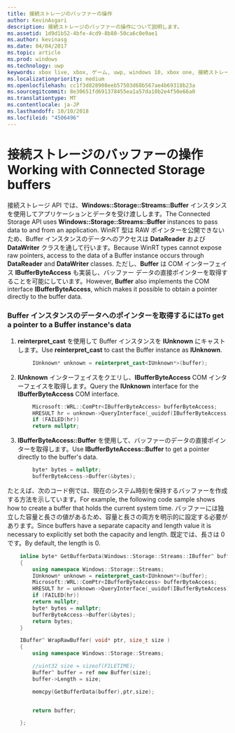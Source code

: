 ```yaml
---
title: 接続ストレージのバッファーの操作
author: KevinAsgari
description: 接続ストレージのバッファーの操作について説明します。
ms.assetid: 1d9d1b52-4bfe-4cd9-8b80-50ca6c0e9ae1
ms.author: kevinasg
ms.date: 04/04/2017
ms.topic: article
ms.prod: windows
ms.technology: uwp
keywords: xbox live, xbox, ゲーム, uwp, windows 10, xbox one, 接続ストレージ
ms.localizationpriority: medium
ms.openlocfilehash: cc1f3d828908eeb57503d68b567ae4b69318b23a
ms.sourcegitcommit: 8e30651fd691378455ea1a57da10b2e4f50e66a0
ms.translationtype: MT
ms.contentlocale: ja-JP
ms.lasthandoff: 10/10/2018
ms.locfileid: "4506496"
---
```

# <a name="working-with-connected-storage-buffers"></a><span data-ttu-id="aebfa-104">接続ストレージのバッファーの操作</span><span class="sxs-lookup"><span data-stu-id="aebfa-104">Working with Connected Storage buffers</span></span>

<span data-ttu-id="aebfa-105">接続ストレージ API では、**Windows::Storage::Streams::Buffer** インスタンスを使用してアプリケーションとデータを受け渡しします。</span><span class="sxs-lookup"><span data-stu-id="aebfa-105">The Connected Storage API uses **Windows::Storage::Streams::Buffer** instances to pass data to and from an application.</span></span> <span data-ttu-id="aebfa-106">WinRT 型は RAW ポインターを公開できないため、Buffer インスタンスのデータへのアクセスは **DataReader** および **DataWriter** クラスを通して行います。</span><span class="sxs-lookup"><span data-stu-id="aebfa-106">Because WinRT types cannot expose raw pointers, access to the data of a Buffer instance occurs through **DataReader** and **DataWriter** classes.</span></span> <span data-ttu-id="aebfa-107">ただし、**Buffer** は COM インターフェイス **IBufferByteAccess** も実装し、バッファー データの直接ポインターを取得することを可能にしています。</span><span class="sxs-lookup"><span data-stu-id="aebfa-107">However, **Buffer** also implements the COM interface **IBufferByteAccess**, which makes it possible to obtain a pointer directly to the buffer data.</span></span>

### <a name="to-get-a-pointer-to-a-buffer-instances-data"></a><span data-ttu-id="aebfa-108">Buffer インスタンスのデータへのポインターを取得するには</span><span class="sxs-lookup"><span data-stu-id="aebfa-108">To get a pointer to a Buffer instance's data</span></span>

1.  <span data-ttu-id="aebfa-109">**reinterpret\_cast** を使用して Buffer インスタンスを **IUnknown** にキャストします。</span><span class="sxs-lookup"><span data-stu-id="aebfa-109">Use **reinterpret\_cast** to cast the Buffer instance as **IUnknown**.</span></span>

```cpp
        IUnknown* unknown = reinterpret_cast<IUnknown*>(buffer);
```

2.  <span data-ttu-id="aebfa-110">**IUnknown** インターフェイスをクエリし、**IBufferByteAccess** COM インターフェイスを取得します。</span><span class="sxs-lookup"><span data-stu-id="aebfa-110">Query the **IUnknown** interface for the **IBufferByteAccess** COM interface.</span></span>

```cpp
        Microsoft::WRL::ComPtr<IBufferByteAccess> bufferByteAccess;
        HRESULT hr = unknown->QueryInterface(_uuidof(IBufferByteAccess), &bufferByteAccess);
        if (FAILED(hr))
        return nullptr;
```

3.  <span data-ttu-id="aebfa-111">**IBufferByteAccess::Buffer** を使用して、バッファーのデータの直接ポインターを取得します。</span><span class="sxs-lookup"><span data-stu-id="aebfa-111">Use **IBufferByteAccess::Buffer** to get a pointer directly to the buffer's data.</span></span>

```cpp
        byte* bytes = nullptr;
        bufferByteAccess->Buffer(&bytes);
```

<span data-ttu-id="aebfa-112">たとえば、次のコード例では、現在のシステム時刻を保持するバッファーを作成する方法を示しています。</span><span class="sxs-lookup"><span data-stu-id="aebfa-112">For example, the following code sample shows how to create a buffer that holds the current system time.</span></span> <span data-ttu-id="aebfa-113">バッファーには独立した容量と長さの値があるため、容量と長さの両方を明示的に設定する必要があります。</span><span class="sxs-lookup"><span data-stu-id="aebfa-113">Since buffers have a separate capacity and length value it is necessary to explicitly set both the capacity and length.</span></span> <span data-ttu-id="aebfa-114">既定では、長さは 0 です。</span><span class="sxs-lookup"><span data-stu-id="aebfa-114">By default, the length is 0.</span></span>

```cpp
    inline byte* GetBufferData(Windows::Storage::Streams::IBuffer^ buffer)
    {
        using namespace Windows::Storage::Streams;
        IUnknown* unknown = reinterpret_cast<IUnknown*>(buffer);
        Microsoft::WRL::ComPtr<IBufferByteAccess> bufferByteAccess;
        HRESULT hr = unknown->QueryInterface(_uuidof(IBufferByteAccess), &bufferByteAccess);
        if (FAILED(hr))
        return nullptr;
        byte* bytes = nullptr;
        bufferByteAccess->Buffer(&bytes);
        return bytes;
    }

    IBuffer^ WrapRawBuffer( void* ptr, size_t size )
    {
        using namespace Windows::Storage::Streams;

        //uint32 size = sizeof(FILETIME);
        Buffer^ buffer = ref new Buffer(size);
        buffer->Length = size;

        memcpy(GetBufferData(buffer),ptr,size);


        return buffer;

    };
```
